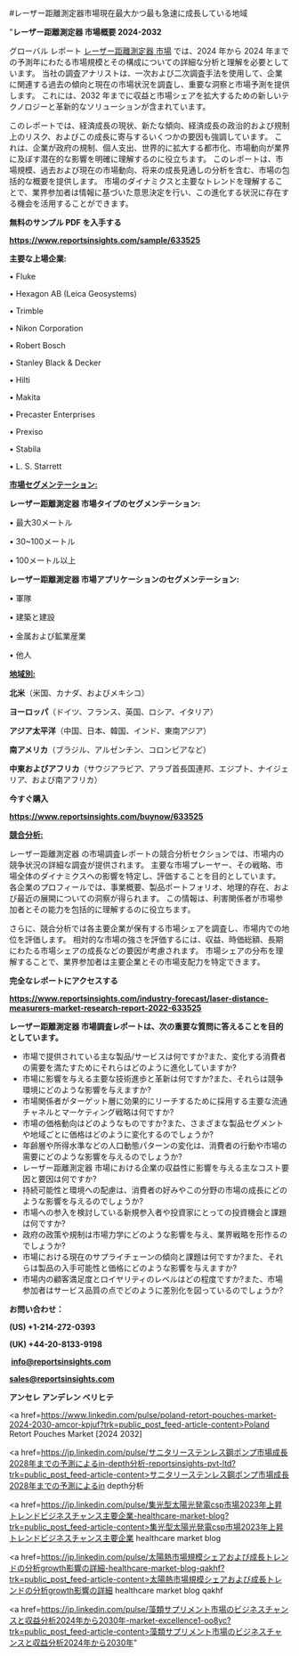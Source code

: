 #レーザー距離測定器市場現在最大かつ最も急速に成長している地域

"<strong>レーザー距離測定器 市場概要 2024-2032</strong>

グローバル レポート <a href=https://www.reportsinsights.com/sample/633525>レーザー距離測定器 市場</a> では、2024 年から 2024 年までの予測年にわたる市場規模とその構成についての詳細な分析と理解を必要としています。 当社の調査アナリストは、一次および二次調査手法を使用して、企業に関連する過去の傾向と現在の市場状況を調査し、重要な洞察と市場予測を提供します。 これには、2032 年までに収益と市場シェアを拡大​​するための新しいテクノロジーと革新的なソリューションが含まれています。

このレポートでは、経済成長の現状、新たな傾向、経済成長の政治的および規制上のリスク、およびこの成長に寄与するいくつかの要因も強調しています。 これは、企業が政府の規制、個人支出、世界的に拡大する都市化、市場動向が業界に及ぼす潜在的な影響を明確に理解するのに役立ちます。 このレポートは、市場規模、過去および現在の市場動向、将来の成長見通しの分析を含む、市場の包括的な概要を提供します。 市場のダイナミクスと主要なトレンドを理解することで、業界参加者は情報に基づいた意思決定を行い、この進化する状況に存在する機会を活用することができます。

<strong><b>無料のサンプル PDF を入手する</b></strong>

<a href=https://www.reportsinsights.com/sample/633525><strong><u>https://www.reportsinsights.com/sample/633525</u></strong></a>

<strong>主要な上場企業:</strong>

• Fluke

• Hexagon AB (Leica Geosystems)

• Trimble

• Nikon Corporation

• Robert Bosch

• Stanley Black & Decker

• Hilti

• Makita

• Precaster Enterprises

• Prexiso

• Stabila

• L. S. Starrett

<strong><u>市場セグメンテーション</u></strong><strong><u>:</u></strong>

<strong>レーザー距離測定器 市場タイプのセグメンテーション:</strong>

• 最大30メートル

• 30~100メートル

• 100メートル以上

<strong>レーザー距離測定器 市場アプリケーションのセグメンテーション:</strong>

• 軍隊

• 建築と建設

• 金属および鉱業産業

• 他人

<strong><u>地域別</u></strong><strong><u>:</u></strong>

<strong>北米</strong>（米国、カナダ、およびメキシコ）

<strong>ヨーロッパ</strong>（ドイツ、フランス、英国、ロシア、イタリア）

<strong>アジア太平洋</strong>（中国、日本、韓国、インド、東南アジア）

<strong>南アメリカ</strong>（ブラジル、アルゼンチン、コロンビアなど）

<strong>中東およびアフリカ</strong>（サウジアラビア、アラブ首長国連邦、エジプト、ナイジェリア、および南アフリカ）

<strong>今すぐ購入</strong>

<a href=https://www.reportsinsights.com/buynow/633525><strong><u>https://www.reportsinsights.com/buynow/633525</u></strong></a>

<strong><u>競合分析:</u></strong>

レーザー距離測定器 の市場調査レポートの競合分析セクションでは、市場内の競争状況の詳細な調査が提供されます。 主要な市場プレーヤー、その戦略、市場全体のダイナミクスへの影響を特定し、評価することを目的としています。 各企業のプロフィールでは、事業概要、製品ポートフォリオ、地理的存在、および最近の展開についての洞察が得られます。 この情報は、利害関係者が市場参加者とその能力を包括的に理解するのに役立ちます。

さらに、競合分析では各主要企業が保有する市場シェアを調査し、市場内での地位を評価します。 相対的な市場の強さを評価するには、収益、時価総額、長期にわたる市場シェアの成長などの要因が考慮されます。 市場シェアの分布を理解することで、業界参加者は主要企業とその市場支配力を特定できます。

<strong>完全なレポートにアクセスする</strong>

<a href=https://www.reportsinsights.com/industry-forecast/laser-distance-measurers-market-research-report-2022-633525><strong><u><b>https://www.reportsinsights.com/industry-forecast/laser-distance-measurers-market-research-report-2022-633525</b></u></strong></a>

<strong><b>レーザー距離測定器 市場調査レポートは、次の重要な質問に答えることを目的としています。</b></strong>
<ul>
  <li>市場で提供されている主な製品/サービスは何ですか?また、変化する消費者の需要を満たすためにそれらはどのように進化していますか?</li>
  <li>市場に影響を与える主要な技術進歩と革新は何ですか?また、それらは競争環境にどのような影響を与えますか?</li>
  <li>市場関係者がターゲット層に効果的にリーチするために採用する主要な流通チャネルとマーケティング戦略は何ですか?</li>
  <li>市場の価格動向はどのようなものですか?また、さまざまな製品セグメントや地域ごとに価格はどのように変化するのでしょうか?</li>
  <li>年齢層や所得水準などの人口動態パターンの変化は、消費者の行動や市場の需要にどのような影響を与えるのでしょうか?</li>
  <li>レーザー距離測定器 市場における企業の収益性に影響を与える主なコスト要因と要因は何ですか?</li>
  <li>持続可能性と環境への配慮は、消費者の好みやこの分野の市場の成長にどのような影響を与えるのでしょうか?</li>
  <li>市場への参入を検討している新規参入者や投資家にとっての投資機会と課題は何ですか?</li>
  <li>政府の政策や規制は市場力学にどのような影響を与え、業界戦略を形作るのでしょうか?</li>
  <li>市場における現在のサプライチェーンの傾向と課題は何ですか?また、それらは製品の入手可能性と価格にどのような影響を与えますか?</li>
  <li>市場内の顧客満足度とロイヤリティのレベルはどの程度ですか?また、市場参加者はサービス品質の点でどのように差別化を図っているのでしょうか?</li>
</ul>
<strong>お問い合わせ：</strong>

<strong>(US) +1-214-272-0393</strong>

<strong>(UK) +44-20-8133-9198</strong>

<strong> </strong><a href=info@reportsinsights.com><strong><u>info@reportsinsights.com</u></strong></a>

<a href=sales@reportsinsights.com><strong><u>sales@reportsinsights.com</u></strong></a>

<strong>アンセレ アンデレン ベリヒテ</strong>

<a href=https://www.linkedin.com/pulse/poland-retort-pouches-market-2024-2030-amcor-kpjuf?trk=public_post_feed-article-content>Poland Retort Pouches Market [2024 2032]</a>

<a href=https://jp.linkedin.com/pulse/サニタリーステンレス鋼ポンプ市場成長2028年までの予測によるin-depth分析-reportsinsights-pvt-ltd?trk=public_post_feed-article-content>サニタリーステンレス鋼ポンプ市場成長2028年までの予測によるin depth分析</a>

<a href=https://jp.linkedin.com/pulse/集光型太陽光発電csp市場2023年上昇トレンドビジネスチャンス主要企業-healthcare-market-blog?trk=public_post_feed-article-content>集光型太陽光発電csp市場2023年上昇トレンドビジネスチャンス主要企業 healthcare market blog</a>

<a href=https://jp.linkedin.com/pulse/太陽熱市場規模シェアおよび成長トレンドの分析growth影響の詳細-healthcare-market-blog-qakhf?trk=public_post_feed-article-content>太陽熱市場規模シェアおよび成長トレンドの分析growth影響の詳細 healthcare market blog qakhf</a>

<a href=https://jp.linkedin.com/pulse/藻類サプリメント市場のビジネスチャンスと収益分析2024年から2030年-market-excellence1-oo8yc?trk=public_post_feed-article-content>藻類サプリメント市場のビジネスチャンスと収益分析2024年から2030年</a>"
